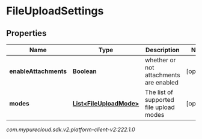 # FileUploadSettings


## Properties

| Name | Type | Description | Notes |
| ------------ | ------------- | ------------- | ------------- |
| **enableAttachments** | **Boolean** | whether or not attachments are enabled |  [optional] |
| **modes** | [**List&lt;FileUploadMode&gt;**](FileUploadMode) | The list of supported file upload modes |  [optional] |




_com.mypurecloud.sdk.v2:platform-client-v2:222.1.0_
